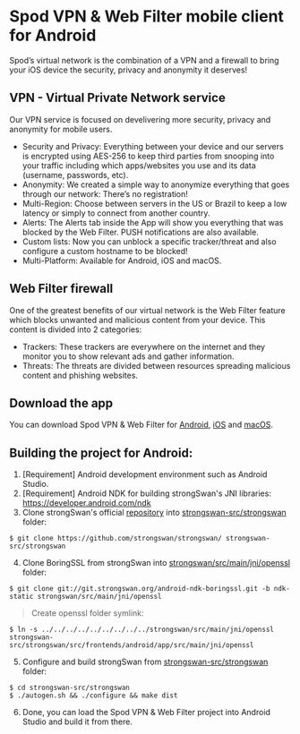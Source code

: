 # Spod VPN & Web Filter mobile client for Android

Spod’s virtual network is the combination of a VPN and a firewall to bring your iOS device the security, privacy and anonymity it deserves!

## VPN - Virtual Private Network service

Our VPN service is focused on develivering more security, privacy and anonymity for mobile users.

* Security and Privacy: Everything between your device and our servers is encrypted using AES-256 to keep third parties from snooping into your traffic including which apps/websites you use and its data (username, passwords, etc).
* Anonymity: We created a simple way to anonymize everything that goes through our network: There’s no registration!
* Multi-Region: Choose between servers in the US or Brazil to keep a low latency or simply to connect from another country.
* Alerts: The Alerts tab inside the App will show you everything that was blocked by the Web Filter. PUSH notifications are also available.
* Custom lists: Now you can unblock a specific tracker/threat and also configure a custom hostname to be blocked!
* Multi-Platform: Available for Android, iOS and macOS.


## Web Filter firewall

One of the greatest benefits of our virtual network is the Web Filter feature which blocks unwanted and malicious content from your device. This content is divided into 2 categories:

- Trackers: These trackers are everywhere on the internet and they monitor you to show relevant ads and gather information.
- Threats: The threats are divided between resources spreading malicious content and phishing websites.

## Download the app
You can download Spod VPN & Web Filter for [Android](http://play.google.com/store/apps/details?id=br.com.spod.spodvpnwebfilter), [iOS](https://itunes.apple.com/app/id1441670465) and [macOS](https://apps.apple.com/us/app/spod-vpn-filtro-web/id1466110599).

## Building the project for Android:

1. [Requirement] Android development environment such as Android Studio.
2. [Requirement] Android NDK for building strongSwan's JNI libraries: https://developer.android.com/ndk
3. Clone strongSwan's official [repository](https://github.com/strongswan/strongswan) into [strongswan-src/strongswan](strongswan-src/) folder:
```shell
$ git clone https://github.com/strongswan/strongswan/ strongswan-src/strongswan
```
4. Clone BoringSSL from strongSwan into [strongswan/src/main/jni/openssl](strongswan/src/main/jni/) folder: 
```shell
$ git clone git://git.strongswan.org/android-ndk-boringssl.git -b ndk-static strongswan/src/main/jni/openssl
```
> Create openssl folder symlink:
```shell
$ ln -s ../../../../../../../../../strongswan/src/main/jni/openssl strongswan-src/strongswan/src/frontends/android/app/src/main/jni/openssl
```
5. Configure and build strongSwan from [strongswan-src/strongswan](strongswan-src/) folder: 
```shell
$ cd strongswan-src/strongswan
$ ./autogen.sh && ./configure && make dist
```
6. Done, you can load the Spod VPN & Web Filter project into Android Studio and build it from there.



